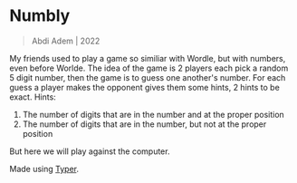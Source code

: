# Numbly

> Abdi Adem | 2022

My friends used to play a game so similiar with Wordle, but with numbers, even before Worlde.
The idea of the game is 2 players each pick a random 5 digit number, then the game is to guess one another's number.
For each guess a player makes the opponent gives them some hints, 2 hints to be exact.
Hints:
  
  1. The number of digits that are in the number and at the proper position
  2. The number of digits that are in the number, but not at the proper position

But here we will play against the computer.

Made using [Typer](https://typer.tiangolo.com/).
